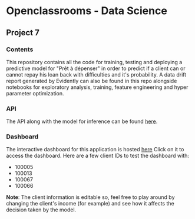 # Openclassrooms - Data Science
## Project 7

### Contents
This repository contains all the code for training, testing and deploying a predictive model for "Prêt à dépenser" in order to predict if a client can or cannot repay his loan back with difficulties and it's probability.
A data drift report generated by Evidently can also be found in this repo alongside notebooks for exploratory analysis, training, feature engineering and hyper parameter optimization.

### API
The API along with the model for inference can be found [here](https://gitlab.com/openclassrooms-p7/api-client-loan).

### Dashboard
The interactive dashboard for this application is hosted [here](client-loan-dashboard-p7.streamlit.app/)
Click on it to access the dashboard.
Here are a few client IDs to test the dashboard with:

- 100005
- 100013
- 100067
- 100066

**Note**: The client information is editable so, feel free to play around by changing the client's income (for example) and see how it affects the decision taken by the model.
